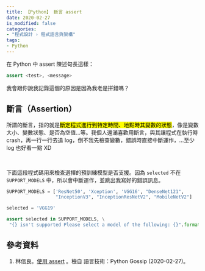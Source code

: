 ```yaml
---
title: 【Python】 斷言 assert
date: 2020-02-27
is_modified: false
categories:
- "程式設計 › 程式語言與架構"
tags:
- Python
--- 
```


在 Python 中 assert 陳述句長這樣：
```python
assert <test>, <message>
```
  
我會跟你說我記錄這個的原因是因為我老是拼錯嗎？

<!--more-->
## 斷言（Assertion）

所謂的斷言，指的就是<mark>斷定程式進行到特定時間、地點時其變數的狀態</mark>，像是變數大小、變數狀態、是否為空值...等。我個人還滿喜歡用斷言，與其讓程式在執行時 crash，再一行一行去追 log，倒不我先檢查變數，錯誤時直接中斷運作，...至少 log 也好看一點 XD

<br>

下面這段程式碼用來檢查選擇的預訓練模型是否支援。因為 `selected` 不在 `SUPPORT_MODELS` 中，所以會中斷運作，並跳出我寫好的錯誤訊息。

```python
SUPPORT_MODELS = ['ResNet50', 'Xception', 'VGG16', "DenseNet121",
                  "InceptionV3", "InceptionResNetV2", "MobileNetV2"]

selected = 'VGG19'

assert selected in SUPPORT_MODELS, \
 "{} isn't supported Please select a model of the following: {}".format(self.apps, ",".join(SUPPORT_MODELS))

```



## 參考資料 
1. 林信良。[使用 assert](https://openhome.cc/Gossip/Python/Assert.html) 。檢自 語言技術：Python Gossip (2020-02-27)。